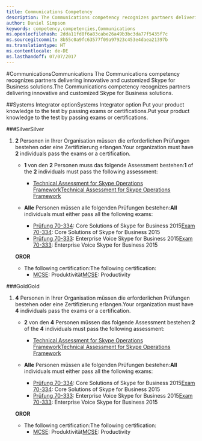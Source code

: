 ```yaml
---
title: Communications Competency
description: The Communications competency recognizes partners delivering innovative and customized Skype for Business solutions.
author: Daniel Simpson
keywords: competency,competencies,Communications
ms.openlocfilehash: 2dda11fd8f6a83cabe26a49b3bc3da77f5435f7c
ms.sourcegitcommit: 8b55c0a9fc63577f09a97923c453e4daea21397b
ms.translationtype: HT
ms.contentlocale: de-DE
ms.lasthandoff: 07/07/2017
---
```

#<a name="communications"></a><span data-ttu-id="fe7cd-104">Communications</span><span class="sxs-lookup"><span data-stu-id="fe7cd-104">Communications</span></span>
<span data-ttu-id="fe7cd-105">The Communications competency recognizes partners delivering innovative and customized Skype for Business solutions.</span><span class="sxs-lookup"><span data-stu-id="fe7cd-105">The Communications competency recognizes partners delivering innovative and customized Skype for Business solutions.</span></span>

##<a name="systems-integrator-option"></a><span data-ttu-id="fe7cd-106">Systems Integrator option</span><span class="sxs-lookup"><span data-stu-id="fe7cd-106">Systems Integrator option</span></span>
<span data-ttu-id="fe7cd-107">Put your product knowledge to the test by passing exams or certifications.</span><span class="sxs-lookup"><span data-stu-id="fe7cd-107">Put your product knowledge to the test by passing exams or certifications.</span></span>
  
###<a name="silver"></a><span data-ttu-id="fe7cd-108">Silver</span><span class="sxs-lookup"><span data-stu-id="fe7cd-108">Silver</span></span>

1. <span data-ttu-id="fe7cd-109">**2** Personen in Ihrer Organisation müssen die erforderlichen Prüfungen bestehen oder eine Zertifizierung erlangen.</span><span class="sxs-lookup"><span data-stu-id="fe7cd-109">Your organization must have **2** individuals pass the exams or a certification.</span></span>

    - <span data-ttu-id="fe7cd-110">**1** von den **2** Personen muss das folgende Assessment bestehen:</span><span class="sxs-lookup"><span data-stu-id="fe7cd-110">**1** of the **2** individuals must pass the following assessment:</span></span>
        - [<span data-ttu-id="fe7cd-111">Technical Assessment for Skype Operations Framework</span><span class="sxs-lookup"><span data-stu-id="fe7cd-111">Technical Assessment for Skype Operations Framework</span></span>](https://partneruniversity.microsoft.com/?whr=uri:MicrosoftAccount&courseId=16802&scoId=g6fMfp80C_5406265419)

    - <span data-ttu-id="fe7cd-112">**Alle** Personen müssen alle folgenden Prüfungen bestehen:</span><span class="sxs-lookup"><span data-stu-id="fe7cd-112">**All** individuals must either pass all the following exams:</span></span>
        - <span data-ttu-id="fe7cd-113">[Prüfung 70-334](https://www.microsoft.com/en-us/learning/exam-70-334.aspx): Core Solutions of Skype for Business 2015</span><span class="sxs-lookup"><span data-stu-id="fe7cd-113">[Exam 70-334](https://www.microsoft.com/en-us/learning/exam-70-334.aspx): Core Solutions of Skype for Business 2015</span></span>
        - <span data-ttu-id="fe7cd-114">[Prüfung 70-333](https://www.microsoft.com/en-us/learning/exam-70-333.aspx): Enterprise Voice Skype for Business 2015</span><span class="sxs-lookup"><span data-stu-id="fe7cd-114">[Exam 70-333](https://www.microsoft.com/en-us/learning/exam-70-333.aspx): Enterprise Voice Skype for Business 2015</span></span>

    **<span data-ttu-id="fe7cd-115">OR</span><span class="sxs-lookup"><span data-stu-id="fe7cd-115">OR</span></span>**

    - <span data-ttu-id="fe7cd-116">The following certification:</span><span class="sxs-lookup"><span data-stu-id="fe7cd-116">The following certification:</span></span>
        - <span data-ttu-id="fe7cd-117">[MCSE](https://www.microsoft.com/en-us/learning/mcse-productivity-certification.aspx): Produktivität</span><span class="sxs-lookup"><span data-stu-id="fe7cd-117">[MCSE](https://www.microsoft.com/en-us/learning/mcse-productivity-certification.aspx): Productivity</span></span>

###<a name="gold"></a><span data-ttu-id="fe7cd-118">Gold</span><span class="sxs-lookup"><span data-stu-id="fe7cd-118">Gold</span></span>

1. <span data-ttu-id="fe7cd-119">**4** Personen in Ihrer Organisation müssen die erforderlichen Prüfungen bestehen oder eine Zertifizierung erlangen.</span><span class="sxs-lookup"><span data-stu-id="fe7cd-119">Your organization must have **4** individuals pass the exams or a certification.</span></span>

    - <span data-ttu-id="fe7cd-120">**2** von den **4** Personen müssen das folgende Assessment bestehen:</span><span class="sxs-lookup"><span data-stu-id="fe7cd-120">**2** of the **4** individuals must pass the following assessment:</span></span>
        - [<span data-ttu-id="fe7cd-121">Technical Assessment for Skype Operations Framework</span><span class="sxs-lookup"><span data-stu-id="fe7cd-121">Technical Assessment for Skype Operations Framework</span></span>](https://partneruniversity.microsoft.com/?whr=uri:MicrosoftAccount&courseId=16802&scoId=g6fMfp80C_5406265419)

    - <span data-ttu-id="fe7cd-122">**Alle** Personen müssen alle folgenden Prüfungen bestehen:</span><span class="sxs-lookup"><span data-stu-id="fe7cd-122">**All** individuals must either pass all the following exams:</span></span>
        - <span data-ttu-id="fe7cd-123">[Prüfung 70-334](https://www.microsoft.com/en-us/learning/exam-70-334.aspx): Core Solutions of Skype for Business 2015</span><span class="sxs-lookup"><span data-stu-id="fe7cd-123">[Exam 70-334](https://www.microsoft.com/en-us/learning/exam-70-334.aspx): Core Solutions of Skype for Business 2015</span></span>
        - <span data-ttu-id="fe7cd-124">[Prüfung 70-333](https://www.microsoft.com/en-us/learning/exam-70-333.aspx): Enterprise Voice Skype for Business 2015</span><span class="sxs-lookup"><span data-stu-id="fe7cd-124">[Exam 70-333](https://www.microsoft.com/en-us/learning/exam-70-333.aspx): Enterprise Voice Skype for Business 2015</span></span>

    **<span data-ttu-id="fe7cd-125">OR</span><span class="sxs-lookup"><span data-stu-id="fe7cd-125">OR</span></span>**

    - <span data-ttu-id="fe7cd-126">The following certification:</span><span class="sxs-lookup"><span data-stu-id="fe7cd-126">The following certification:</span></span>
        - <span data-ttu-id="fe7cd-127">[MCSE](https://www.microsoft.com/en-us/learning/mcse-productivity-certification.aspx): Produktivität</span><span class="sxs-lookup"><span data-stu-id="fe7cd-127">[MCSE](https://www.microsoft.com/en-us/learning/mcse-productivity-certification.aspx): Productivity</span></span>


